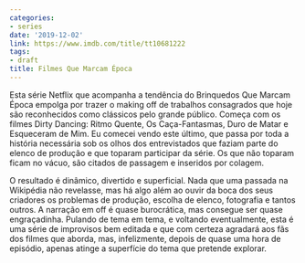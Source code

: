 ```yaml
---
categories:
- series
date: '2019-12-02'
link: https://www.imdb.com/title/tt10681222
tags:
- draft
title: Filmes Que Marcam Época
---
```


Esta série Netflix que acompanha a tendência do Brinquedos Que Marcam Época empolga por trazer o making off de trabalhos consagrados que hoje são reconhecidos como clássicos pelo grande público. Começa com os filmes Dirty Dancing: Ritmo Quente, Os Caça-Fantasmas, Duro de Matar e Esqueceram de Mim. Eu comecei vendo este último, que passa por toda a história necessária sob os olhos dos entrevistados que faziam parte do elenco de produção e que toparam participar da série. Os que não toparam ficam no vácuo, são citados de passagem e inseridos por colagem.

O resultado é dinâmico, divertido e superficial. Nada que uma passada na Wikipédia não revelasse, mas há algo além ao ouvir da boca dos seus criadores os problemas de produção, escolha de elenco, fotografia e tantos outros. A narração em off é quase burocrática, mas consegue ser quase engraçadinha. Pulando de tema em tema, e voltando eventualmente, esta é uma série de improvisos bem editada e que com certeza agradará aos fãs dos filmes que aborda, mas, infelizmente, depois de quase uma hora de episódio, apenas atinge a superfície do tema que pretende explorar.